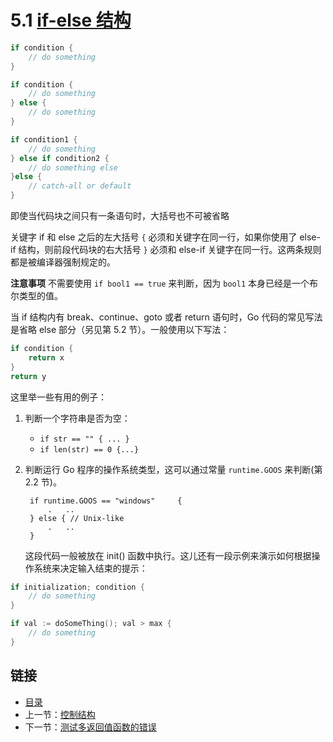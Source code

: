 # 5.1 [if-else 结构](https://github.com/Unknwon/the-way-to-go_ZH_CN/blob/master/eBook/05.1.md)

```go
if condition {
	// do something	
}

if condition {
	// do something	
} else {
	// do something	
}

if condition1 {
	// do something	
} else if condition2 {
	// do something else	
}else {
	// catch-all or default
}
```

即使当代码块之间只有一条语句时，大括号也不可被省略

关键字 if 和 else 之后的左大括号 `{` 必须和关键字在同一行，如果你使用了 else-if 结构，则前段代码块的右大括号 `}` 必须和 else-if 关键字在同一行。这两条规则都是被编译器强制规定的。

**注意事项** 不需要使用 `if bool1 == true` 来判断，因为 `bool1` 本身已经是一个布尔类型的值。

当 if 结构内有 break、continue、goto 或者 return 语句时，Go 代码的常见写法是省略 else 部分（另见第 5.2 节）。一般使用以下写法：

```go
if condition {
	return x
}
return y
```

这里举一些有用的例子：

1. 判断一个字符串是否为空：
	- `if str == "" { ... }`
	- `if len(str) == 0 {...}`	
2. 判断运行 Go 程序的操作系统类型，这可以通过常量 `runtime.GOOS` 来判断(第 2.2 节)。
	
		if runtime.GOOS == "windows"	 {
			.	..
		} else { // Unix-like
			.	..
		}

	这段代码一般被放在 init() 函数中执行。这儿还有一段示例来演示如何根据操作系统来决定输入结束的提示：


```go
if initialization; condition {
	// do something
}

if val := doSomeThing(); val > max {
	// do something
}
```

## 链接

- [目录](directory.md)
- 上一节：[控制结构](05.0.md)
- 下一节：[测试多返回值函数的错误](05.2.md)